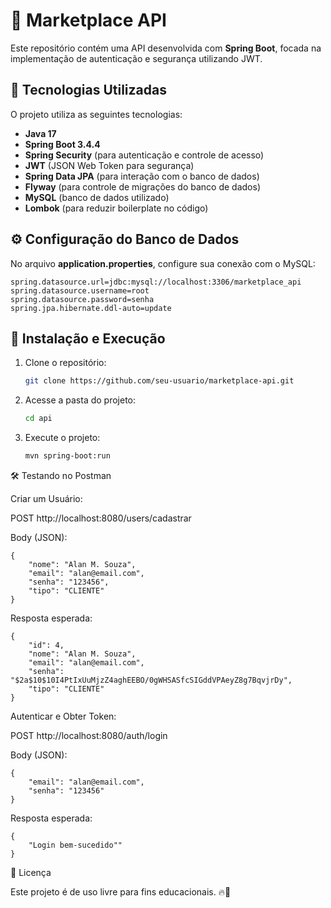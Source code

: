 # 📌 Marketplace API

Este repositório contém uma API desenvolvida com **Spring Boot**, focada na implementação de autenticação e segurança utilizando JWT. 

## 🚀 Tecnologias Utilizadas

O projeto utiliza as seguintes tecnologias:

- **Java 17**
- **Spring Boot 3.4.4**
- **Spring Security** (para autenticação e controle de acesso)
- **JWT** (JSON Web Token para segurança)
- **Spring Data JPA** (para interação com o banco de dados)
- **Flyway** (para controle de migrações do banco de dados)
- **MySQL** (banco de dados utilizado)
- **Lombok** (para reduzir boilerplate no código)

## ⚙️ Configuração do Banco de Dados

No arquivo **application.properties**, configure sua conexão com o MySQL:

```properties
spring.datasource.url=jdbc:mysql://localhost:3306/marketplace_api
spring.datasource.username=root
spring.datasource.password=senha
spring.jpa.hibernate.ddl-auto=update
```

## 🔧 Instalação e Execução

1. Clone o repositório: 
   ```sh
   git clone https://github.com/seu-usuario/marketplace-api.git
   ```
2. Acesse a pasta do projeto:
   ```sh
   cd api
   ```
3. Execute o projeto:
   ```sh
   mvn spring-boot:run
   ```

🛠 Testando no Postman

Criar um Usuário:

POST http://localhost:8080/users/cadastrar

Body (JSON):
```
{
    "nome": "Alan M. Souza",
    "email": "alan@email.com",
    "senha": "123456",
    "tipo": "CLIENTE"
}
```

Resposta esperada:
```
{
    "id": 4,
    "nome": "Alan M. Souza",
    "email": "alan@email.com",
    "senha": "$2a$10$10I4PtIxUuMjzZ4aghEEBO/0gWHSASfcSIGddVPAeyZ8g7BqvjrDy",
    "tipo": "CLIENTE"
}
```

Autenticar e Obter Token:

POST http://localhost:8080/auth/login

Body (JSON):
```
{
    "email": "alan@email.com",
    "senha": "123456"
}
```

Resposta esperada:
```
{
    "Login bem-sucedido""
}
```
📜 Licença

Este projeto é de uso livre para fins educacionais. 🔥🚀
